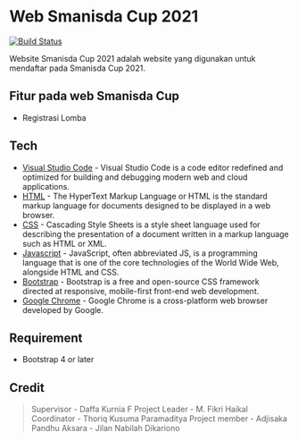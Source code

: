 # Web Smanisda Cup 2021

[![Build Status](https://travis-ci.org/joemccann/dillinger.svg?branch=master)](https://travis-ci.org/joemccann/dillinger)

Website Smanisda Cup 2021 adalah website yang digunakan untuk mendaftar pada Smanisda Cup 2021.
## Fitur pada web Smanisda Cup
- Registrasi Lomba

## Tech

- [Visual Studio Code](https://code.visualstudio.com/) - Visual Studio Code is a code editor redefined and optimized for building and debugging modern web and cloud applications.
- [HTML]() - The HyperText Markup Language or HTML is the standard markup language for documents designed to be displayed in a web browser.
- [CSS]() - Cascading Style Sheets is a style sheet language used for describing the presentation of a document written in a markup language such as HTML or XML.
- [Javascript]() - JavaScript, often abbreviated JS, is a programming language that is one of the core technologies of the World Wide Web, alongside HTML and CSS.
- [Bootstrap](https://getbootstrap.com/) - Bootstrap is a free and open-source CSS framework directed at responsive, mobile-first front-end web development.
- [Google Chrome](https://www.google.com/chrome/) - Google Chrome is a cross-platform web browser developed by Google.

## Requirement

- Bootstrap 4 or later

## Credit

> Supervisor
    - Daffa Kurnia F
> Project Leader
    - M. Fikri Haikal
> Coordinator
    - Thoriq Kusuma Paramaditya
> Project member
    - Adjisaka Pandhu Aksara
    - Jilan Nabilah Dikariono
